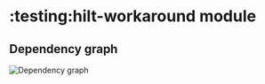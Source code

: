 # :testing:hilt-workaround module
## Dependency graph
![Dependency graph](../../docs/images/graphs/dep_graph_testing_hilt_workaround.svg)
